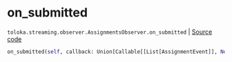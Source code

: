 # on_submitted
`toloka.streaming.observer.AssignmentsObserver.on_submitted` | [Source code](https://github.com/Toloka/toloka-kit/blob/v0.1.26/src/streaming/observer.py#L386)

```python
on_submitted(self, callback: Union[Callable[[List[AssignmentEvent]], None], Callable[[List[AssignmentEvent]], Awaitable[None]]])
```

